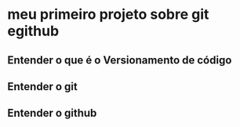 # meu primeiro projeto sobre git egithub

## Entender o que é o Versionamento de código

## Entender o git

## Entender o github

